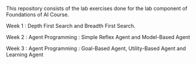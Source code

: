 This repository consists of the lab exercises done for the lab component of Foundations of AI Course.

Week 1 : Depth First Search and Breadth First Search.

Week 2 : Agent Programming : Simple Reflex Agent and Model-Based Agent

Week 3 : Agent Programming : Goal-Based Agent, Utility-Based Agent and Learning Agent

